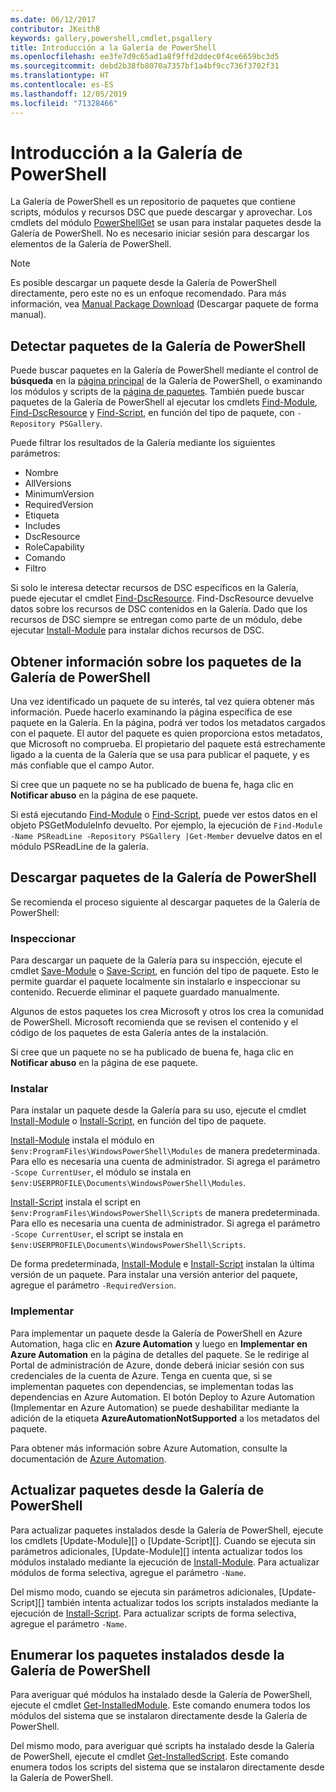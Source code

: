 ```yaml
---
ms.date: 06/12/2017
contributor: JKeithB
keywords: gallery,powershell,cmdlet,psgallery
title: Introducción a la Galería de PowerShell
ms.openlocfilehash: ee3fe7d9c65ad1a8f9ffd2ddec0f4ce6659bc3d5
ms.sourcegitcommit: debd2b38fb8070a7357bf1a4bf9cc736f3702f31
ms.translationtype: HT
ms.contentlocale: es-ES
ms.lasthandoff: 12/05/2019
ms.locfileid: "71328466"
---
```

# <a name="getting-started-with-the-powershell-gallery"></a>Introducción a la Galería de PowerShell

La Galería de PowerShell es un repositorio de paquetes que contiene scripts, módulos y recursos DSC que puede descargar y aprovechar. Los cmdlets del módulo [PowerShellGet](/powershell/module/powershellget) se usan para instalar paquetes desde la Galería de PowerShell. No es necesario iniciar sesión para descargar los elementos de la Galería de PowerShell.

> [!NOTE]
> Es posible descargar un paquete desde la Galería de PowerShell directamente, pero este no es un enfoque recomendado. Para más información, vea [Manual Package Download](how-to/working-with-packages/manual-download.md) (Descargar paquete de forma manual).

## <a name="discovering-packages-from-the-powershell-gallery"></a>Detectar paquetes de la Galería de PowerShell

Puede buscar paquetes en la Galería de PowerShell mediante el control de **búsqueda** en la [página principal](https://www.powershellgallery.com) de la Galería de PowerShell, o examinando los módulos y scripts de la [página de paquetes](https://www.powershellgallery.com/packages). También puede buscar paquetes de la Galería de PowerShell al ejecutar los cmdlets [Find-Module][], [Find-DscResource] y [Find-Script][], en función del tipo de paquete, con `-Repository PSGallery`.

Puede filtrar los resultados de la Galería mediante los siguientes parámetros:

- Nombre
- AllVersions
- MinimumVersion
- RequiredVersion
- Etiqueta
- Includes
- DscResource
- RoleCapability
- Comando
- Filtro

Si solo le interesa detectar recursos de DSC específicos en la Galería, puede ejecutar el cmdlet [Find-DscResource][]. Find-DscResource devuelve datos sobre los recursos de DSC contenidos en la Galería. Dado que los recursos de DSC siempre se entregan como parte de un módulo, debe ejecutar [Install-Module][] para instalar dichos recursos de DSC.

## <a name="learning-about-packages-in-the-powershell-gallery"></a>Obtener información sobre los paquetes de la Galería de PowerShell

Una vez identificado un paquete de su interés, tal vez quiera obtener más información. Puede hacerlo examinando la página específica de ese paquete en la Galería. En la página, podrá ver todos los metadatos cargados con el paquete. El autor del paquete es quien proporciona estos metadatos, que Microsoft no comprueba. El propietario del paquete está estrechamente ligado a la cuenta de la Galería que se usa para publicar el paquete, y es más confiable que el campo Autor.

Si cree que un paquete no se ha publicado de buena fe, haga clic en **Notificar abuso** en la página de ese paquete.

Si está ejecutando [Find-Module][] o [Find-Script][], puede ver estos datos en el objeto PSGetModuleInfo devuelto. Por ejemplo, la ejecución de `Find-Module -Name PSReadLine -Repository PSGallery |Get-Member` devuelve datos en el módulo PSReadLine de la galería.

## <a name="downloading-packages-from-the-powershell-gallery"></a>Descargar paquetes de la Galería de PowerShell

Se recomienda el proceso siguiente al descargar paquetes de la Galería de PowerShell:

### <a name="inspect"></a>Inspeccionar

Para descargar un paquete de la Galería para su inspección, ejecute el cmdlet [Save-Module][] o [Save-Script][], en función del tipo de paquete. Esto le permite guardar el paquete localmente sin instalarlo e inspeccionar su contenido. Recuerde eliminar el paquete guardado manualmente.

Algunos de estos paquetes los crea Microsoft y otros los crea la comunidad de PowerShell. Microsoft recomienda que se revisen el contenido y el código de los paquetes de esta Galería antes de la instalación.

Si cree que un paquete no se ha publicado de buena fe, haga clic en **Notificar abuso** en la página de ese paquete.

### <a name="install"></a>Instalar

Para instalar un paquete desde la Galería para su uso, ejecute el cmdlet [Install-Module][] o [Install-Script][], en función del tipo de paquete.

[Install-Module][] instala el módulo en `$env:ProgramFiles\WindowsPowerShell\Modules` de manera predeterminada.
Para ello es necesaria una cuenta de administrador. Si agrega el parámetro `-Scope CurrentUser`, el módulo se instala en `$env:USERPROFILE\Documents\WindowsPowerShell\Modules`.

[Install-Script][] instala el script en `$env:ProgramFiles\WindowsPowerShell\Scripts` de manera predeterminada.
Para ello es necesaria una cuenta de administrador. Si agrega el parámetro `-Scope CurrentUser`, el script se instala en `$env:USERPROFILE\Documents\WindowsPowerShell\Scripts`.

De forma predeterminada, [Install-Module][] e [Install-Script][] instalan la última versión de un paquete. Para instalar una versión anterior del paquete, agregue el parámetro `-RequiredVersion`.

### <a name="deploy"></a>Implementar

Para implementar un paquete desde la Galería de PowerShell en Azure Automation, haga clic en **Azure Automation** y luego en **Implementar en Azure Automation** en la página de detalles del paquete. Se le redirige al Portal de administración de Azure, donde deberá iniciar sesión con sus credenciales de la cuenta de Azure. Tenga en cuenta que, si se implementan paquetes con dependencias, se implementan todas las dependencias en Azure Automation. El botón Deploy to Azure Automation (Implementar en Azure Automation) se puede deshabilitar mediante la adición de la etiqueta **AzureAutomationNotSupported** a los metadatos del paquete.

Para obtener más información sobre Azure Automation, consulte la documentación de [Azure Automation](/azure/automation).

## <a name="updating-packages-from-the-powershell-gallery"></a>Actualizar paquetes desde la Galería de PowerShell

Para actualizar paquetes instalados desde la Galería de PowerShell, ejecute los cmdlets [Update-Module][] o [Update-Script][]. Cuando se ejecuta sin parámetros adicionales, [Update-Module][] intenta actualizar todos los módulos instalado mediante la ejecución de [Install-Module][]. Para actualizar módulos de forma selectiva, agregue el parámetro `-Name`.

Del mismo modo, cuando se ejecuta sin parámetros adicionales, [Update-Script][] también intenta actualizar todos los scripts instalados mediante la ejecución de [Install-Script][]. Para actualizar scripts de forma selectiva, agregue el parámetro `-Name`.

## <a name="list-packages-that-you-have-installed-from-the-powershell-gallery"></a>Enumerar los paquetes instalados desde la Galería de PowerShell

Para averiguar qué módulos ha instalado desde la Galería de PowerShell, ejecute el cmdlet [Get-InstalledModule][]. Este comando enumera todos los módulos del sistema que se instalaron directamente desde la Galería de PowerShell.

Del mismo modo, para averiguar qué scripts ha instalado desde la Galería de PowerShell, ejecute el cmdlet [Get-InstalledScript][]. Este comando enumera todos los scripts del sistema que se instalaron directamente desde la Galería de PowerShell.

[Find-DscResource]: /powershell/module/powershellget/Find-DscResource
[Find-Module]: /powershell/module/powershellget/Find-Module
[Find-Script]: /powershell/module/powershellget/Find-Script
[Get-InstalledModule]: /powershell/module/powershellget/Get-InstalledModule
[Get-InstalledScript]: /powershell/module/powershellget/Get-InstalledScript
[Install-Module]: /powershell/module/powershellget/Install-Module
[Install-Script]: /powershell/module/powershellget/Install-Script
[Publish-Module]: /powershell/module/powershellget/Publish-Module
[Publish-Script]: /powershell/module/powershellget/Publish-Script
[Register-PSRepository]: /powershell/module/powershellget/Register-Repository
[Save-Module]: /powershell/module/powershellget/Save-Module
[Save-Script]: /powershell/module/powershellget/Save-Script
